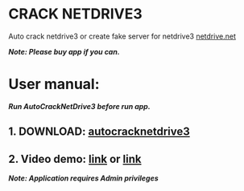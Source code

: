 # CRACK NETDRIVE3

Auto crack netdrive3 or create fake server for netdrive3 [netdrive.net](http://www.netdrive.net/)

***Note: Please buy app if you can.***
# User manual:
***Run AutoCrackNetDrive3 before run app.***
## 1. DOWNLOAD: [autocracknetdrive3](https://github.com/NguyenKhong/CrackNetDrive3/raw/master/dist/AutoCrackNetDrive3.exe)
## 2. Video demo: [link](https://raw.githubusercontent.com/NguyenKhong/CrackNetDrive3/master/video/crackvideo.mp4) or [link](http://dai.ly/x6mujmd)

***Note: Application requires Admin privileges***